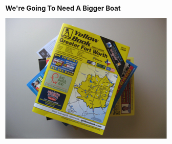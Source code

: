 ## We're Going To Need A Bigger Boat<!-- .slide: data-transition="fade" data-transitionSpeed="fast"-->

![Phonebooks](/images/phonebooks.jpg "Phonebooks")<!-- .element: class="fragment" -->
